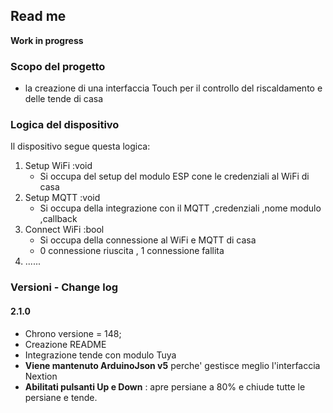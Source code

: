 ## Read me
**Work in progress**
### Scopo del progetto

- la creazione di una interfaccia Touch per il controllo del riscaldamento e delle tende di casa
### Logica del dispositivo
Il dispositivo segue questa logica:
1. Setup WiFi :void
    - Si occupa del setup del modulo ESP cone le credenziali  al WiFi di casa
2. Setup MQTT :void
    - Si occupa della integrazione con il MQTT ,credenziali ,nome modulo ,callback
3. Connect WiFi :bool
    - Si occupa della connessione al WiFi e MQTT di casa
    - 0 connessione riuscita , 1 connessione fallita
4. ......

### Versioni - Change log
#### 2.1.0  
- Chrono versione = 148;
- Creazione README
- Integrazione tende con modulo Tuya
- **Viene mantenuto ArduinoJson v5** perche' gestisce meglio l'interfaccia Nextion
- **Abilitati pulsanti Up e Down** : apre persiane a 80% e chiude tutte le persiane e tende.